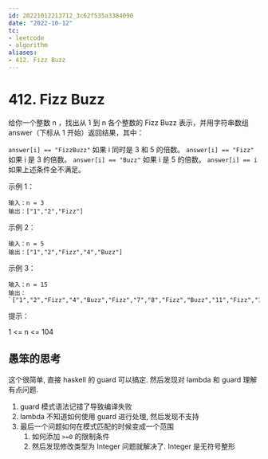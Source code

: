 ```yaml
---
id: 20221012213712_3c62f535a3384090
date: "2022-10-12"
tc:
- leetcode
- algorithm
aliases:
- 412. Fizz Buzz
---
```


# 412. Fizz Buzz


给你一个整数 n ，找出从 1 到 n 各个整数的 Fizz Buzz 表示，并用字符串数组 answer（下标从 1 开始）返回结果，其中：

`answer[i] == "FizzBuzz"` 如果 i 同时是 3 和 5 的倍数。
`answer[i] == "Fizz"` 如果 i 是 3 的倍数。
`answer[i] == "Buzz"` 如果 i 是 5 的倍数。
`answer[i] == i` 如果上述条件全不满足。


示例 1：
```
输入：n = 3
输出：["1","2","Fizz"]
```

示例 2：
```
输入：n = 5
输出：["1","2","Fizz","4","Buzz"]
```

示例 3：
```
输入：n = 15
输出：`["1","2","Fizz","4","Buzz","Fizz","7","8","Fizz","Buzz","11","Fizz","13","14","FizzBuzz"]`
```
提示：

1 <= n <= 104

## 愚笨的思考

这个很简单, 直接 haskell 的 guard 可以搞定. 然后发现对 lambda 和 guard 理解有点问题.

1. guard 模式语法记错了导致编译失败
2. lambda 不知道如何使用 guard 进行处理, 然后发现不支持
3. 最后一个问题如何在模式匹配的时候变成一个范围
    1. 如何添加 `>=0` 的限制条件
    2. 然后发现修改类型为 Integer 问题就解决了. Integer 是无符号整形
